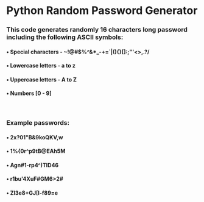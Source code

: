 # Python Random Password Generator

### This code generates randomly 16 characters long password including the following ASCII symbols:
  #### • Special characters - ~!@#$%^&*_-+=\`|\(){}[]:;"'<>,.?/
  #### • Lowercase letters - a to z
  #### • Uppercase letters - A to Z
  #### • Numbers [0 - 9]


 &nbsp; 

### Example passwords:
#### • 2x?01"B&9koQKV,w
#### • 1%{0r^p9tB@EAh5M
#### • Agn#1-rp4^)TID46
#### • r1bu'4XuF#GM6>2#
#### • Zl3e8+GJ[I-f89=e
